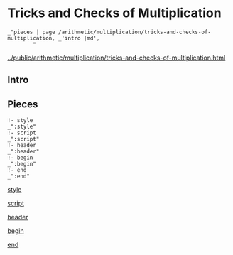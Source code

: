 # Tricks and Checks of Multiplication

    _"pieces | page /arithmetic/multiplication/tricks-and-checks-of-multiplication, _'intro |md',
            "

[../public/arithmetic/multiplication/tricks-and-checks-of-multiplication.html](# "save:")


## Intro

## Pieces

    !- style
    _":style"
    !- script
    _":script"
    !- header
    _":header"
    !- begin
    _":begin"
    !- end
    _":end"

[style]() 

[script]()

[header]()

[begin]()

[end]()

